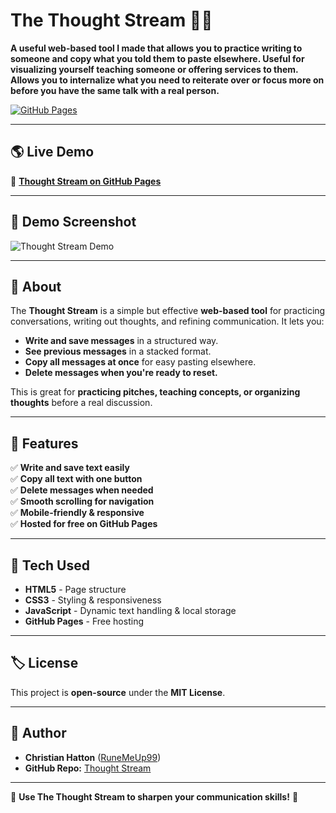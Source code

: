 # The Thought Stream 🌊💭  
**A useful web-based tool I made that allows you to practice writing to someone and copy what you told them to paste elsewhere. Useful for visualizing yourself teaching someone or offering services to them. Allows you to internalize what you need to reiterate over or focus more on before you have the same talk with a real person.**

[![GitHub Pages](https://img.shields.io/badge/Live%20Demo-Available-brightgreen?style=flat-square)](https://RuneMeUp99.github.io/thought-stream/)

---

## 🌎 Live Demo  
🔗 **[Thought Stream on GitHub Pages](https://RuneMeUp99.github.io/thought-stream/)**  

---

## 📸 Demo Screenshot  
![Thought Stream Demo](demo.png)

---

## 📖 About  
The **Thought Stream** is a simple but effective **web-based tool** for practicing conversations, writing out thoughts, and refining communication. It lets you:
- **Write and save messages** in a structured way.
- **See previous messages** in a stacked format.
- **Copy all messages at once** for easy pasting elsewhere.
- **Delete messages when you're ready to reset.**

This is great for **practicing pitches, teaching concepts, or organizing thoughts** before a real discussion.

---

## 🚀 Features  
✅ **Write and save text easily**  
✅ **Copy all text with one button**  
✅ **Delete messages when needed**  
✅ **Smooth scrolling for navigation**  
✅ **Mobile-friendly & responsive**  
✅ **Hosted for free on GitHub Pages**  

---

## 🎨 Tech Used  
- **HTML5** - Page structure  
- **CSS3** - Styling & responsiveness  
- **JavaScript** - Dynamic text handling & local storage  
- **GitHub Pages** - Free hosting  

---

## 🏷️ License  
This project is **open-source** under the **MIT License**.  

---

## 👤 Author  
- **Christian Hatton** ([RuneMeUp99](https://github.com/RuneMeUp99))  
- **GitHub Repo:** [Thought Stream](https://github.com/RuneMeUp99/thought-stream/)  

---

🎉 **Use The Thought Stream to sharpen your communication skills!** 🚀
